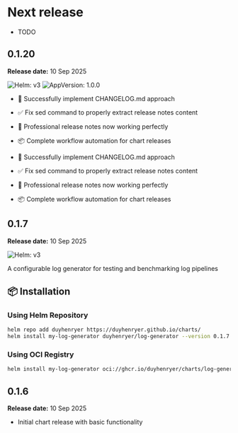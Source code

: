 # Next release

- TODO

## 0.1.20

**Release date:** 10 Sep 2025

![Helm: v3](https://img.shields.io/badge/Helm-v3.14%2B-informational?color=informational&logo=helm) ![AppVersion: 1.0.0](https://img.shields.io/badge/AppVersion-1.0.0-success?color=success&logo=docker)

- 🎉 Successfully implement CHANGELOG.md approach
- ✅ Fix sed command to properly extract release notes content  
- 🚀 Professional release notes now working perfectly
- 📦 Complete workflow automation for chart releases

- 🎉 Successfully implement CHANGELOG.md approach
- ✅ Fix sed command to properly extract release notes content  
- 🚀 Professional release notes now working perfectly
- 📦 Complete workflow automation for chart releases

## 0.1.7

**Release date:** 10 Sep 2025

![Helm: v3](https://img.shields.io/badge/Helm-v3.14%2B-informational?color=informational&logo=helm)

A configurable log generator for testing and benchmarking log pipelines

## 📦 Installation

### Using Helm Repository
```bash
helm repo add duyhenryer https://duyhenryer.github.io/charts/
helm install my-log-generator duyhenryer/log-generator --version 0.1.7
```

### Using OCI Registry
```bash
helm install my-log-generator oci://ghcr.io/duyhenryer/charts/log-generator --version 0.1.7
```

## 0.1.6

**Release date:** 10 Sep 2025

- Initial chart release with basic functionality
